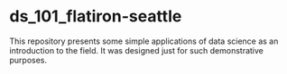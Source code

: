 # ds_101_flatiron-seattle

This repository presents some simple applications of data science as an introduction to the field. It was designed just for such demonstrative purposes.

